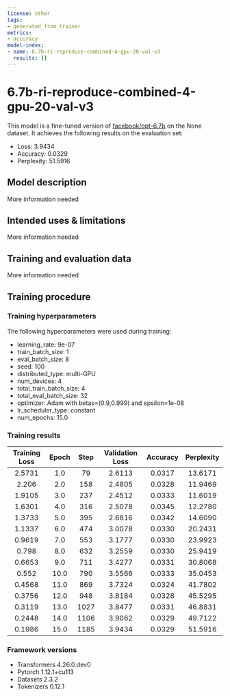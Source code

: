 ```yaml
---
license: other
tags:
- generated_from_trainer
metrics:
- accuracy
model-index:
- name: 6.7b-ri-reproduce-combined-4-gpu-20-val-v3
  results: []
---
```


<!-- This model card has been generated automatically according to the information the Trainer had access to. You
should probably proofread and complete it, then remove this comment. -->

# 6.7b-ri-reproduce-combined-4-gpu-20-val-v3

This model is a fine-tuned version of [facebook/opt-6.7b](https://huggingface.co/facebook/opt-6.7b) on the None dataset.
It achieves the following results on the evaluation set:
- Loss: 3.9434
- Accuracy: 0.0329
- Perplexity: 51.5916

## Model description

More information needed

## Intended uses & limitations

More information needed

## Training and evaluation data

More information needed

## Training procedure

### Training hyperparameters

The following hyperparameters were used during training:
- learning_rate: 9e-07
- train_batch_size: 1
- eval_batch_size: 8
- seed: 100
- distributed_type: multi-GPU
- num_devices: 4
- total_train_batch_size: 4
- total_eval_batch_size: 32
- optimizer: Adam with betas=(0.9,0.999) and epsilon=1e-08
- lr_scheduler_type: constant
- num_epochs: 15.0

### Training results

| Training Loss | Epoch | Step | Validation Loss | Accuracy | Perplexity |
|:-------------:|:-----:|:----:|:---------------:|:--------:|:----------:|
| 2.5731        | 1.0   | 79   | 2.6113          | 0.0317   | 13.6171    |
| 2.206         | 2.0   | 158  | 2.4805          | 0.0328   | 11.9469    |
| 1.9105        | 3.0   | 237  | 2.4512          | 0.0333   | 11.6019    |
| 1.6301        | 4.0   | 316  | 2.5078          | 0.0345   | 12.2780    |
| 1.3733        | 5.0   | 395  | 2.6816          | 0.0342   | 14.6090    |
| 1.1337        | 6.0   | 474  | 3.0078          | 0.0330   | 20.2431    |
| 0.9619        | 7.0   | 553  | 3.1777          | 0.0330   | 23.9923    |
| 0.798         | 8.0   | 632  | 3.2559          | 0.0330   | 25.9419    |
| 0.6653        | 9.0   | 711  | 3.4277          | 0.0331   | 30.8068    |
| 0.552         | 10.0  | 790  | 3.5566          | 0.0333   | 35.0453    |
| 0.4568        | 11.0  | 869  | 3.7324          | 0.0324   | 41.7802    |
| 0.3756        | 12.0  | 948  | 3.8184          | 0.0328   | 45.5295    |
| 0.3119        | 13.0  | 1027 | 3.8477          | 0.0331   | 46.8831    |
| 0.2448        | 14.0  | 1106 | 3.9062          | 0.0329   | 49.7122    |
| 0.1986        | 15.0  | 1185 | 3.9434          | 0.0329   | 51.5916    |


### Framework versions

- Transformers 4.26.0.dev0
- Pytorch 1.12.1+cu113
- Datasets 2.3.2
- Tokenizers 0.12.1
